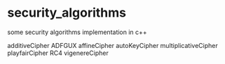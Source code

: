# security_algorithms
some security algorithms implementation in c++


additiveCipher
ADFGUX
affineCipher
autoKeyCipher
multiplicativeCipher
playfairCipher
RC4
vigenereCipher
